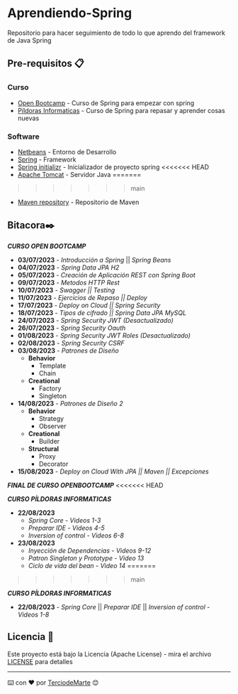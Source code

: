 # Aprendiendo-Spring
Repositorio para hacer seguimiento de todo lo que aprendo del framework de Java Spring

## Pre-requisitos 📋

### Curso
* [Open Bootcamp](https://open-bootcamp.com/) - Curso de Spring para empezar con spring
* [Píldoras Informaticas](https://www.pildorasinformaticas.es/) - Curso de Spring para repasar y aprender cosas nuevas

### Software
* [Netbeans](https://netbeans.apache.org/) - Entorno de Desarrollo
* [Spring](https://spring.io/) - Framework
* [Spring initializr](https://start.spring.io/) - Inicializador de proyecto spring
<<<<<<< HEAD
* [Apache Tomcat](https://tomcat.apache.org/) - Servidor Java
=======
>>>>>>> main
* [Maven repository](https://mvnrepository.com/) - Repositorio de Maven
  
## Bitacora✒️

_**CURSO OPEN BOOTCAMP**_

* **03/07/2023** - *Introducción a Spring* || *Spring Beans*
* **04/07/2023** - *Spring Data JPA H2*
* **05/07/2023** - *Creación de Aplicación REST con Spring Boot*
* **09/07/2023** - *Metodos HTTP Rest*
* **10/07/2023** - *Swagger || Testing*
* **11/07/2023** - *Ejercicios de Repaso || Deploy*
* **17/07/2023** - *Deploy on Cloud || Spring Security*
* **18/07/2023** - *Tipos de cifrado || Spring Data JPA MySQL*
* **24/07/2023** - *Spring Security JWT (Desactualizado)*
* **26/07/2023** - *Spring Security Oauth*
* **01/08/2023** - *Spring Security JWT Roles (Desactualizado)*
* **02/08/2023** - *Spring Security CSRF*
* **03/08/2023** - *Patrones de Diseño*
  * **Behavior**
    * Template
    * Chain
  * **Creational**
    * Factory
    * Singleton
* **14/08/2023** - *Patrones de Diseño 2*
  * **Behavior**
    * Strategy
    * Observer
  * **Creational**
    * Builder
  * **Structural**
    * Proxy
    * Decorator
* **15/08/2023** - *Deploy on Cloud With JPA || Maven || Excepciones* 

_**FINAL DE CURSO OPENBOOTCAMP**_
<<<<<<< HEAD

**_CURSO PÍLDORAS INFORMATICAS_**
* **22/08/2023** 
  * *Spring Core* - *Videos 1-3*  
  * *Preparar IDE* - *Videos 4-5*
  * *Inversion of control* - *Videos 6-8*
* **23/08/2023** 
  * *Inyección de Dependencias* - *Videos 9-12* 
  * *Patron Singleton y Prototype* - *Video 13* 
  * *Ciclo de vida del bean* - *Video 14*
=======
>>>>>>> main

**_CURSO PÍLDORAS INFORMATICAS_**
* **22/08/2023** - *Spring Core* || *Preparar IDE* || *Inversion of control* - *Videos 1-8*
## Licencia 📄

Este proyecto está bajo la Licencia (Apache License) - mira el archivo [LICENSE](LICENSE) para detalles

---
⌨️ con ❤️ por [TerciodeMarte](https://github.com/TerciodeMarte) 😊
